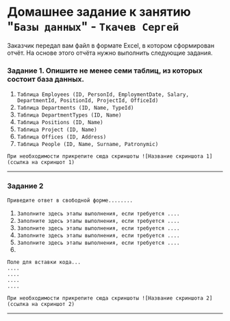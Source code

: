 # Домашнее задание к занятию "`Базы данных`" - `Ткачев Сергей`

Заказчик передал вам файл в формате Excel, в котором сформирован отчёт.
На основе этого отчёта нужно выполнить следующие задания.

### Задание 1. Опишите не менее семи таблиц, из которых состоит база данных. 

1. `Таблица Employees (ID, PersonId, EmploymentDate, Salary, DepartmentId, PositionId, ProjectId, OfficeId)`
2. `Таблица Departments (ID, Name, TypeId)`
3. `Таблица DepartmentTypes (ID, Name)`
4. `Таблица Positions (ID, Name)`
5. `Таблица Project (ID, Name)`
6. `Таблица Offices (ID, Address)`
7. `Таблица People (ID, Name, Surname, Patronymic)`

`При необходимости прикрепитe сюда скриншоты
![Название скриншота 1](ссылка на скриншот 1)`


---

### Задание 2

`Приведите ответ в свободной форме........`

1. `Заполните здесь этапы выполнения, если требуется ....`
2. `Заполните здесь этапы выполнения, если требуется ....`
3. `Заполните здесь этапы выполнения, если требуется ....`
4. `Заполните здесь этапы выполнения, если требуется ....`
5. `Заполните здесь этапы выполнения, если требуется ....`
6. 

```
Поле для вставки кода...
....
....
....
....
```

`При необходимости прикрепитe сюда скриншоты
![Название скриншота 2](ссылка на скриншот 2)`


---

